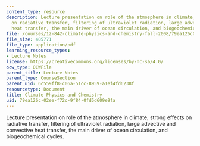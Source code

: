 ```yaml
---
content_type: resource
description: Lecture presentation on role of the atmosphere in climate, strong effects
  on radiative transfer, filtering of ultraviolet radiation, large advective and convective
  heat transfer, the main driver of ocean circulation, and biogeochemical cycles.
file: /courses/12-842-climate-physics-and-chemistry-fall-2008/79ea126c02eef72c9f840fd5d609e9fa_part3_lec1.pdf
file_size: 405771
file_type: application/pdf
learning_resource_types:
- Lecture Notes
license: https://creativecommons.org/licenses/by-nc-sa/4.0/
ocw_type: OCWFile
parent_title: Lecture Notes
parent_type: CourseSection
parent_uid: 6c559ff8-c06a-51cc-8959-a1ef4fd6238f
resourcetype: Document
title: Climate Physics and Chemistry
uid: 79ea126c-02ee-f72c-9f84-0fd5d609e9fa
---
```

Lecture presentation on role of the atmosphere in climate, strong effects on radiative transfer, filtering of ultraviolet radiation, large advective and convective heat transfer, the main driver of ocean circulation, and biogeochemical cycles.